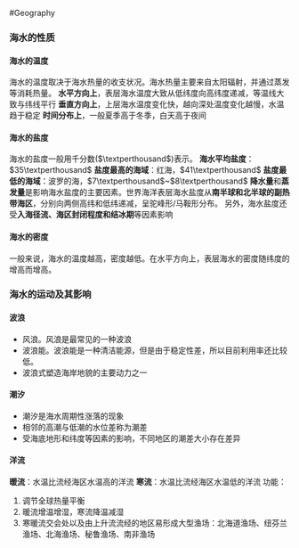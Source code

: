 #Geography 
### 海水的性质
#### 海水的温度
海水的温度取决于海水热量的收支状况。海水热量主要来自太阳辐射，并通过蒸发等消耗热量。
**水平方向上**，表层海水温度大致从低纬度向高纬度递减，等温线大致与纬线平行
**垂直方向上**，上层海水温度变化快，越向深处温度变化越慢，水温趋于稳定
**时间分布上**，一般夏季高于冬季，白天高于夜间
#### 海水的盐度
海水的盐度一般用千分数($\textperthousand$)表示。
**海水平均盐度**：$35\textperthousand$
**盐度最高的海域**：红海，$41\textperthousand$
**盐度最低的海域**：波罗的海，$7\textperthousand$~$8\textperthousand$
**降水量**和**蒸发量**是影响海水盐度的主要因素。世界海洋表层海水盐度从**南半球和北半球的副热带海区**，分别向两侧高纬和低纬递减，呈驼峰形/马鞍形分布。
另外，海水盐度还受**入海径流、海区封闭程度和结冰期**等因素影响
#### 海水的密度
一般来说，海水的温度越高，密度越低。在水平方向上，表层海水的密度随纬度的增高而增高。
### 海水的运动及其影响
#### 波浪
- 风浪。风浪是最常见的一种波浪
- 波浪能。波浪能是一种清洁能源，但是由于稳定性差，所以目前利用率还比较低。
- 波浪式塑造海岸地貌的主要动力之一
#### 潮汐
- 潮汐是海水周期性涨落的现象
- 相邻的高潮与低潮的水位差称为潮差
- 受海底地形和纬度等因素的影响，不同地区的潮差大小存在差异
#### 洋流
**暖流**：水温比流经海区水温高的洋流
**寒流**：水温比流经海区水温低的洋流
功能：
1. 调节全球热量平衡
2. 暖流增温增湿，寒流降温减湿
3. 寒暖流交会处以及由上升流流经的地区易形成大型渔场：北海道渔场、纽芬兰渔场、北海渔场、秘鲁渔场、南非渔场
